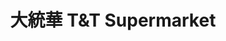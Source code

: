 ---
title: "大統華 T&T Supermarket"
url: /coquitlam/da-tong-hua-tundt-supermarket/
shop: Supermarkt
---